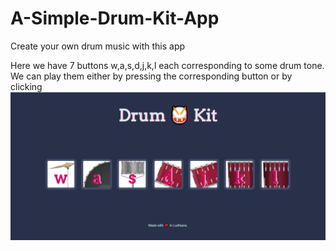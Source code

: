 # A-Simple-Drum-Kit-App
Create your own drum music with this app

Here we have 7 buttons w,a,s,d,j,k,l each corresponding to some drum tone. We can play them either by pressing the corresponding button or by clicking
<img src="ss.png">

